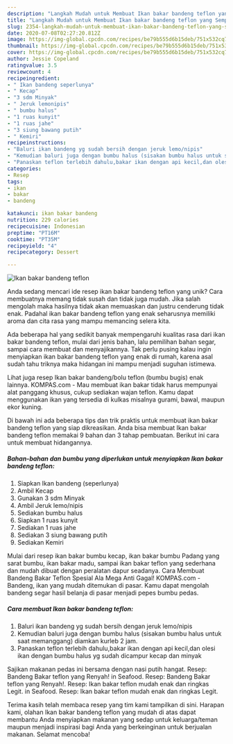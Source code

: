 ```yaml
---
description: "Langkah Mudah untuk Membuat Ikan bakar bandeng teflon yang Sempurna"
title: "Langkah Mudah untuk Membuat Ikan bakar bandeng teflon yang Sempurna"
slug: 2354-langkah-mudah-untuk-membuat-ikan-bakar-bandeng-teflon-yang-sempurna
date: 2020-07-08T02:27:20.812Z
image: https://img-global.cpcdn.com/recipes/be79b555d6b15deb/751x532cq70/ikan-bakar-bandeng-teflon-foto-resep-utama.jpg
thumbnail: https://img-global.cpcdn.com/recipes/be79b555d6b15deb/751x532cq70/ikan-bakar-bandeng-teflon-foto-resep-utama.jpg
cover: https://img-global.cpcdn.com/recipes/be79b555d6b15deb/751x532cq70/ikan-bakar-bandeng-teflon-foto-resep-utama.jpg
author: Jessie Copeland
ratingvalue: 3.5
reviewcount: 4
recipeingredient:
- " Ikan bandeng seperlunya"
- " Kecap"
- "3 sdm Minyak"
- " Jeruk lemonipis"
- " bumbu halus"
- "1 ruas kunyit"
- "1 ruas jahe"
- "3 siung bawang putih"
- " Kemiri"
recipeinstructions:
- "Baluri ikan bandeng yg sudah bersih dengan jeruk lemo/nipis"
- "Kemudian baluri juga dengan bumbu halus (sisakan bumbu halus untuk saat memanggang) diamkan kurleb 2 jam."
- "Panaskan teflon terlebih dahulu,bakar ikan dengan api kecil,dan olesi ikan dengan bumbu halus yg sudah dicampur kecap dan minyak"
categories:
- Resep
tags:
- ikan
- bakar
- bandeng

katakunci: ikan bakar bandeng 
nutrition: 229 calories
recipecuisine: Indonesian
preptime: "PT16M"
cooktime: "PT35M"
recipeyield: "4"
recipecategory: Dessert

---
```



![Ikan bakar bandeng teflon](https://img-global.cpcdn.com/recipes/be79b555d6b15deb/751x532cq70/ikan-bakar-bandeng-teflon-foto-resep-utama.jpg)

Anda sedang mencari ide resep ikan bakar bandeng teflon yang unik? Cara membuatnya memang tidak susah dan tidak juga mudah. Jika salah mengolah maka hasilnya tidak akan memuaskan dan justru cenderung tidak enak. Padahal ikan bakar bandeng teflon yang enak seharusnya memiliki aroma dan cita rasa yang mampu memancing selera kita.

Ada beberapa hal yang sedikit banyak mempengaruhi kualitas rasa dari ikan bakar bandeng teflon, mulai dari jenis bahan, lalu pemilihan bahan segar, sampai cara membuat dan menyajikannya. Tak perlu pusing kalau ingin menyiapkan ikan bakar bandeng teflon yang enak di rumah, karena asal sudah tahu triknya maka hidangan ini mampu menjadi suguhan istimewa.

Lihat juga resep Ikan bakar bandeng/bolu teflon (bumbu bugis) enak lainnya. KOMPAS.com - Mau membuat ikan bakar tidak harus mempunyai alat panggang khusus, cukup sediakan wajan teflon. Kamu dapat menggunakan ikan yang tersedia di kulkas misalnya gurami, bawal, maupun ekor kuning.


Di bawah ini ada beberapa tips dan trik praktis untuk membuat ikan bakar bandeng teflon yang siap dikreasikan. Anda bisa membuat Ikan bakar bandeng teflon memakai 9 bahan dan 3 tahap pembuatan. Berikut ini cara untuk membuat hidangannya.

<!--inarticleads1-->

##### Bahan-bahan dan bumbu yang diperlukan untuk menyiapkan Ikan bakar bandeng teflon:

1. Siapkan  Ikan bandeng (seperlunya)
1. Ambil  Kecap
1. Gunakan 3 sdm Minyak
1. Ambil  Jeruk lemo/nipis
1. Sediakan  bumbu halus
1. Siapkan 1 ruas kunyit
1. Sediakan 1 ruas jahe
1. Sediakan 3 siung bawang putih
1. Sediakan  Kemiri


Mulai dari resep ikan bakar bumbu kecap, ikan bakar bumbu Padang yang sarat bumbu, ikan bakar madu, sampai ikan bakar teflon yang sederhana dan mudah dibuat dengan peralatan dapur seadanya. Cara Membuat Bandeng Bakar Teflon Spesial Ala Mega Anti Gagal! KOMPAS.com - Bandeng, ikan yang mudah ditemukan di pasar. Kamu dapat mengolah bandeng segar hasil belanja di pasar menjadi pepes bumbu pedas. 

<!--inarticleads2-->

##### Cara membuat Ikan bakar bandeng teflon:

1. Baluri ikan bandeng yg sudah bersih dengan jeruk lemo/nipis
1. Kemudian baluri juga dengan bumbu halus (sisakan bumbu halus untuk saat memanggang) diamkan kurleb 2 jam.
1. Panaskan teflon terlebih dahulu,bakar ikan dengan api kecil,dan olesi ikan dengan bumbu halus yg sudah dicampur kecap dan minyak


Sajikan makanan pedas ini bersama dengan nasi putih hangat. Resep: Bandeng Bakar teflon yang Renyah! in Seafood. Resep: Bandeng Bakar teflon yang Renyah!. Resep: Ikan bakar teflon mudah enak dan ringkas Legit. in Seafood. Resep: Ikan bakar teflon mudah enak dan ringkas Legit. 

Terima kasih telah membaca resep yang tim kami tampilkan di sini. Harapan kami, olahan Ikan bakar bandeng teflon yang mudah di atas dapat membantu Anda menyiapkan makanan yang sedap untuk keluarga/teman maupun menjadi inspirasi bagi Anda yang berkeinginan untuk berjualan makanan. Selamat mencoba!
